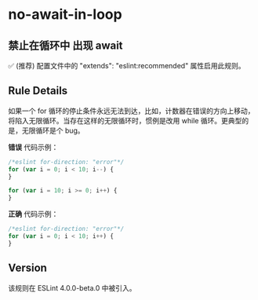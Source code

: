 # no-await-in-loop

## 禁止在循环中 出现 await

✅ (推荐) 配置文件中的 "extends": "eslint:recommended" 属性启用此规则。

## Rule Details

如果一个 for 循环的停止条件永远无法到达，比如，计数器在错误的方向上移动，将陷入无限循环。当存在这样的无限循环时，惯例是改用 while 循环。更典型的是，无限循环是个 bug。

**错误** 代码示例：

``` js
/*eslint for-direction: "error"*/
for (var i = 0; i < 10; i--) {
}

for (var i = 10; i >= 0; i++) {
}
```

**正确** 代码示例：

``` js
/*eslint for-direction: "error"*/
for (var i = 0; i < 10; i++) {
}
```

## Version

该规则在 ESLint 4.0.0-beta.0 中被引入。
